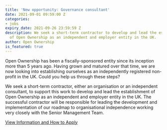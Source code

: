 ```yaml
---
title: 'New opportunity: Governance consultant'
date: 2021-09-01 09:59:00 Z
categories:
- jobs
expiry_date: 2021-09-26 23:59:59 Z
description: We seek a short-term contractor to develop and lead the establishment
  of Open Ownership as an independent and employer entity in the UK.
author: Open Ownership
is_featured: true
---
```


Open Ownership has been a fiscally-sponsored entity since its inception more than 5 years ago. Having grown and matured over that time, we are now looking into establishing ourselves as an independently registered non-profit in the UK. Could you help us through these steps?

We seek a short-term contractor, either an organisation or an independent consultant, to support this work to develop and lead the establishment of Open Ownership as an independent and employer entity in the UK. The successful contractor will be responsible for leading the development and implementation of our roadmap to organisational independence working very closely with the Senior Management Team. 

[View Information and How to Apply](/uploads/governance-consultant-september-2021.pdf)